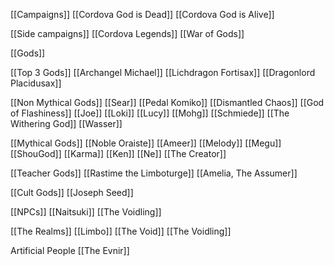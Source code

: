 

[[Campaigns]]
 [[Cordova God is Dead]]
 [[Cordova God is Alive]]

[[Side campaigns]]
 [[Cordova Legends]]
 [[War of Gods]]

[[Gods]]
 
 [[Top 3 Gods]]
  [[Archangel Michael]]
  [[Lichdragon Fortisax]]
  [[Dragonlord Placidusax]]
 
 [[Non Mythical Gods]]
  [[Sear]]
  [[Pedal Komiko]]
  [[Dismantled Chaos]]
  [[God of Flashiness]]
  [[Joe]]
  [[Loki]]
  [[Lucy]]
  [[Mohg]]
  [[Schmiede]]
  [[The Withering God]]
  [[Wasser]]
 
 [[Mythical Gods]]
  [[Noble Oraiste]]
  [[Ameer]]
  [[Melody]]
  [[Megu]]
  [[ShouGod]]
  [[Karma]]
  [[Ken]]
  [[Ne]]
  [[The Creator]]
 
 [[Teacher Gods]]
  [[Rastime the Limboturge]]
  [[Amelia, The Assumer]]
 
 [[Cult Gods]]
  [[Joseph Seed]]

[[NPCs]]
 [[Naitsuki]]
 [[The Voidling]]

[[The Realms]]
 [[Limbo]]
 [[The Void]]
 [[The Voidling]]

Artificial People
 [[The Evnir]]
